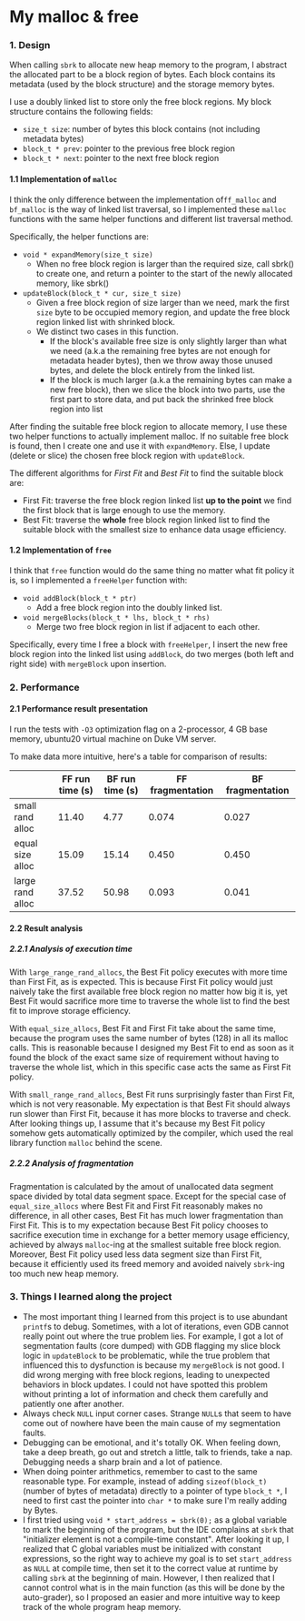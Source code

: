 # My malloc & free

### 1. Design

When calling `sbrk` to allocate new heap memory to the program, I abstract the allocated part to be a block region of bytes. Each block contains its metadata (used by the block structure) and the storage memory bytes. 

I use a doubly linked list to store only the free block regions. My block structure contains the following fields:

- `size_t size`: number of bytes this block contains (not including metadata bytes)
- `block_t * prev`: pointer to the previous free block region
- `block_t * next`: pointer to the next free block region

#### 1.1 Implementation of `malloc`

I think the only difference between the implementation of`ff_malloc` and `bf_malloc` is the way of linked list traversal, so I implemented these `malloc` functions with the same helper functions and different list traversal method. 

Specifically, the helper functions are:

- `void * expandMemory(size_t size)`
  - When no free block region is larger than the required size, call sbrk() to create one, and return a pointer to the start of the newly allocated memory, like sbrk()
- `updateBlock(block_t * cur, size_t size)`
  - Given a free block region of size larger than we need, mark the first `size` byte to be occupied memory region, and update the free block region linked list with shrinked block.
  - We distinct two cases in this function.
    - If the block's available free size is only slightly larger than what we need (a.k.a the remaining free bytes are not enough for metadata header bytes), then we throw away those unused bytes, and delete the block entirely from the linked list.
    - If the block is much larger (a.k.a the remaining bytes can make a new free block), then we slice the block into two parts, use the first part to store data, and put back the shrinked free block region into list

After finding the suitable free block region to allocate memory, I use these two helper functions to actually implement malloc. If no suitable free block is found, then I create one and use it with `expandMemory`. Else, I update (delete or slice) the chosen free block region with `updateBlock`. 

The different algorithms for *First Fit* and *Best Fit* to find the suitable block are:

- First Fit: traverse the free block region linked list **up to the point** we find the first block that is large enough to use the memory.
- Best Fit: traverse the **whole** free block region linked list to find the suitable block with the smallest size to enhance data usage efficiency.

#### 1.2 Implementation of `free`

I think that `free` function would do the same thing no matter what fit policy it is, so I implemented a `freeHelper` function with:

- `void addBlock(block_t * ptr)`
  - Add a free block region into the doubly linked list.
- `void mergeBlocks(block_t * lhs, block_t * rhs)`
  - Merge two free block region in list if adjacent to each other.

Specifically, every time I free a block with `freeHelper`, I insert the new free block region into the linked list using `addBlock`, do two merges (both left and right side) with `mergeBlock` upon insertion.

### 2. Performance

#### 2.1 Performance result presentation

I run the tests with `-O3` optimization flag on a 2-processor, 4 GB base memory, ubuntu20 virtual machine on Duke VM server. 

To make data more intuitive, here's a table for comparison of results:

|                  | FF run time (s) | BF run time (s) | FF fragmentation | BF fragmentation |
| ---------------- | --------------- | --------------- | ---------------- | ---------------- |
| small rand alloc | 11.40           | 4.77            | 0.074            | 0.027            |
| equal size alloc | 15.09           | 15.14           | 0.450            | 0.450            |
| large rand alloc | 37.52           | 50.98           | 0.093            | 0.041            |

#### 2.2 Result analysis

##### 2.2.1 Analysis of execution time

With `large_range_rand_allocs`, the Best Fit policy executes with more time than First Fit, as is expected. This is because First Fit policy would just naively take the first available free block region no matter how big it is, yet Best Fit would sacrifice more time to traverse the whole list to find the best fit to improve storage efficiency.

With `equal_size_allocs`, Best Fit and First Fit take about the same time, because the program uses the same number of bytes (128) in all its malloc calls. This is reasonable because I designed my Best Fit to end as soon as it found the block of the exact same size of requirement without having to traverse the whole list, which in this specific case acts the same as First Fit policy.

With `small_range_rand_allocs`, Best Fit runs surprisingly faster than First Fit, which is not very reasonable. My expectation is that Best Fit should always run slower than First Fit, because it has more blocks to traverse and check. After looking things up, I assume that it's because my Best Fit policy somehow gets automatically optimized by the compiler, which used the real library function `malloc` behind the scene. 

##### 2.2.2 Analysis of fragmentation

Fragmentation is calculated by the amout of unallocated data segment space divided by total data segment space. Except for the special case of `equal_size_allocs` where Best Fit and First Fit reasonably makes no difference, in all other cases, Best Fit has much lower fragmentation than First Fit. This is to my expectation because Best Fit policy chooses to sacrifice execution time in exchange for a better memory usage efficiency, achieved by always `malloc`-ing at the smallest suitable free block region. Moreover, Best Fit policy used less data segment size than First Fit, because it efficiently used its freed memory and avoided naively `sbrk`-ing too much new heap memory.

### 3. Things I learned along the project

- The most important thing I learned from this project is to use abundant `printf`s to debug. Sometimes, with a lot of iterations, even GDB cannot really point out where the true problem lies. For example, I got a lot of segmentation faults (core dumped) with GDB flagging my slice block logic in `updateBlock` to be problematic, while the true problem that influenced this to dysfunction is because my `mergeBlock` is not good. I did wrong merging with free block regions, leading to unexpected behaviors in block updates. I could not have spotted this problem without printing a lot of information and check them carefully and patiently one after another.
- Always check `NULL` input corner cases. Strange `NULL`s that seem to have come out of nowhere have been the main cause of my segmentation faults.
- Debugging can be emotional, and it's totally OK. When feeling down, take a deep breath, go out and stretch a little, talk to friends, take a nap. Debugging needs a sharp brain and a lot of patience.
- When doing pointer arithmetics, remember to cast to the same reasonable type. For example, instead of adding `sizeof(block_t)` (number of bytes of metadata) directly to a pointer of type `block_t *`, I need to first cast the pointer into `char *` to make sure I'm really adding by Bytes.
- I first tried using `void * start_address = sbrk(0);` as a global variable to mark the beginning of the program, but the IDE complains at `sbrk` that "initializer element is not a compile-time constant". After looking it up, I realized that C global variables must be initialized with constant expressions, so the right way to achieve my goal is to set `start_address` as `NULL` at compile time, then set it to the correct value at runtime by calling `sbrk` at the beginning of main. However, I then realized that I cannot control what is in the main function (as this will be done by the auto-grader), so I proposed an easier and more intuitive way to keep track of the whole program heap memory.

